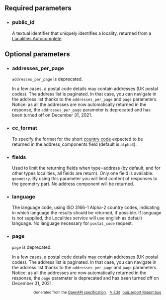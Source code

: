 <!--- This is a generated file, do not edit! -->
<!--- [START woosmap_http_parameters_localitiesdetails] -->
<h2 id="required-parameters">Required parameters</h2>

-   <h3 class="parameter-name" id="public_id">public_id</h3>

    A textual identifier that uniquely identifies a locality, returned from a [Localities Autocomplete](https://developers.woosmap.com/products/localities/autocomplete/).

<h2 id="optional-parameters">Optional parameters</h2>

-   <h3 class="parameter-name deprecated-item hide-from-toc" id="addresses_per_page">addresses_per_page</h3>

    <aside class="deprecated"><code>addresses_per_page</code> is deprecated.</aside>

    In a few cases, a postal code details may contain addresses (UK postal codes). The address list is paginated. In that case, you can navigate in the address list thanks to the `addresses_per_page` and `page` parameters. Notice: as all the addresses are now automatically returned in the response, the `addresses_per_page` parameter is deprecated and has been turned off on December 31, 2021.

-   <h3 class="parameter-name" id="cc_format">cc_format</h3>

    To specify the format for the short [country code](https://en.wikipedia.org/wiki/ISO\_3166-1) expected to be returned in the address_components field (default is `alpha3`).

-   <h3 class="parameter-name" id="fields">fields</h3>

    Used to limit the returning fields when type=address (by default, and for other types localities, all fields are return). Only one field is available: `geometry`. By using this parameter you will limit content of responses to the geometry part. No address component will be returned.

-   <h3 class="parameter-name" id="language">language</h3>

    The language code, using ISO 3166-1 Alpha-2 country codes, indicating in which language the results should be returned, if possible. If language is not supplied, the Localities service will use english as default language. No language necessary for `postal_code` request.

-   <h3 class="parameter-name deprecated-item hide-from-toc" id="page">page</h3>

    <aside class="deprecated"><code>page</code> is deprecated.</aside>

    In a few cases, a postal code details may contain addresses (UK postal codes). The address list is paginated. In that case, you can navigate in the address list thanks to the `addresses_per_page` and `page` parameters. Notice: as all the addresses are now automatically returned in the response, the `page` parameter is deprecated and has been turned off on December 31, 2021.


<p style="text-align: right; font-size: smaller;">Generated from the <a data-label="openapi-github" href="https://github.com/woosmap/openapi-specification" title="Woosmap OpenAPI Specification" class="external">OpenAPI specification</a>.
<a data-label="openapi-github-woosmap-http-parameters-localitiesdetails" data-action="edit" style="margin-left: 5px;" href="https://github.com/woosmap/openapi-specification/tree/main/specification/parameters" title="Edit on GitHub">✎ Edit</a>
<a data-label="openapi-github-woosmap-http-parameters-localitiesdetails" data-action="bug" style="margin-left: 5px;" href="https://github.com/woosmap/openapi-specification/issues/new?assignees=&labels=type%3A+bug%2C+triage+me&template=bug_report.md&title=[parameters] Bug - /localities/details" title="File bug for parameters on GitHub"><span class="material-icons">bug_report</span> Report bug</a>
</p>

<!--- [END woosmap_http_parameters_localitiesdetails] -->